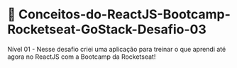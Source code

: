 # 🚀 Conceitos-do-ReactJS-Bootcamp-Rocketseat-GoStack-Desafio-03
Nível 01 - Nesse desafio criei uma aplicação para treinar o que aprendi até agora no ReactJS com a Bootcamp da Rocketseat!
